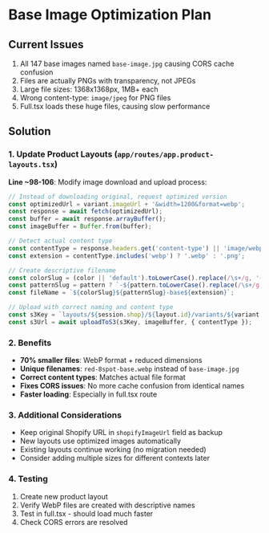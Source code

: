 # Base Image Optimization Plan

## Current Issues
1. All 147 base images named `base-image.jpg` causing CORS cache confusion
2. Files are actually PNGs with transparency, not JPEGs
3. Large file sizes: 1368x1368px, 1MB+ each
4. Wrong content-type: `image/jpeg` for PNG files
5. Full.tsx loads these huge files, causing slow performance

## Solution

### 1. Update Product Layouts (`app/routes/app.product-layouts.tsx`)

**Line ~98-106**: Modify image download and upload process:

```typescript
// Instead of downloading original, request optimized version
const optimizedUrl = variant.imageUrl + '&width=1200&format=webp';
const response = await fetch(optimizedUrl);
const buffer = await response.arrayBuffer();
const imageBuffer = Buffer.from(buffer);

// Detect actual content type
const contentType = response.headers.get('content-type') || 'image/webp';
const extension = contentType.includes('webp') ? '.webp' : '.png';

// Create descriptive filename
const colorSlug = (color || 'default').toLowerCase().replace(/\s+/g, '-');
const patternSlug = pattern ? `-${pattern.toLowerCase().replace(/\s+/g, '-')}` : '';
const fileName = `${colorSlug}${patternSlug}-base${extension}`;

// Upload with correct naming and content type
const s3Key = `layouts/${session.shop}/${layout.id}/variants/${variant.id}/${fileName}`;
const s3Url = await uploadToS3(s3Key, imageBuffer, { contentType });
```

### 2. Benefits
- **70% smaller files**: WebP format + reduced dimensions
- **Unique filenames**: `red-8spot-base.webp` instead of `base-image.jpg`
- **Correct content types**: Matches actual file format
- **Fixes CORS issues**: No more cache confusion from identical names
- **Faster loading**: Especially in full.tsx route

### 3. Additional Considerations
- Keep original Shopify URL in `shopifyImageUrl` field as backup
- New layouts use optimized images automatically
- Existing layouts continue working (no migration needed)
- Consider adding multiple sizes for different contexts later

### 4. Testing
1. Create new product layout
2. Verify WebP files are created with descriptive names
3. Test in full.tsx - should load much faster
4. Check CORS errors are resolved